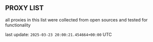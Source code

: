 ## PROXY LIST

all proxies in this list were collected from open sources and tested for functionality

last update: `2025-03-23 20:00:21.454664+00:00` UTC